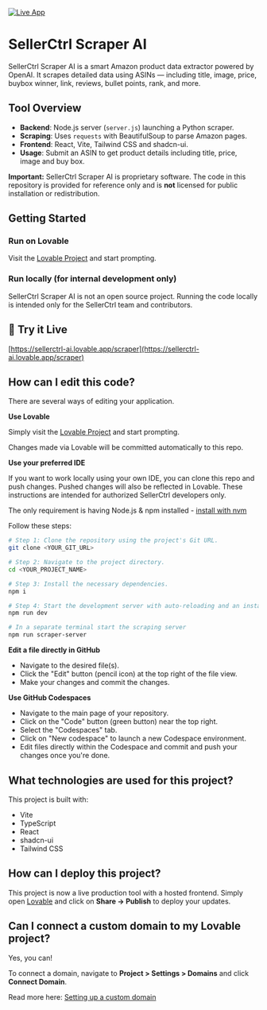[![Live App](https://img.shields.io/badge/Visit%20App-sellerctrl--ai.lovable.app-orange?style=for-the-badge)](https://sellerctrl-ai.lovable.app/scraper)

# SellerCtrl Scraper AI

SellerCtrl Scraper AI is a smart Amazon product data extractor powered by OpenAI. It scrapes detailed data using ASINs — including title, image, price, buybox winner, link, reviews, bullet points, rank, and more.

## Tool Overview
- **Backend**: Node.js server (`server.js`) launching a Python scraper.
- **Scraping**: Uses `requests` with BeautifulSoup to parse Amazon pages.
- **Frontend**: React, Vite, Tailwind CSS and shadcn-ui.
- **Usage**: Submit an ASIN to get product details including title, price, image and buy box.


**Important:** SellerCtrl Scraper AI is proprietary software. The code in this repository is provided for reference only and is **not** licensed for public installation or redistribution.

## Getting Started

### Run on Lovable
Visit the [Lovable Project](https://lovable.dev/projects/77be9585-29f7-4d03-94b0-0ce9b51d6b84) and start prompting.

### Run locally (for internal development only)
SellerCtrl Scraper AI is not an open source project. Running the code locally is intended only for the SellerCtrl team and contributors.

## 🔗 Try it Live
[https://sellerctrl-ai.lovable.app/scraper](https://sellerctrl-ai.lovable.app/scraper)

## How can I edit this code?

There are several ways of editing your application.

**Use Lovable**

Simply visit the [Lovable Project](https://lovable.dev/projects/77be9585-29f7-4d03-94b0-0ce9b51d6b84) and start prompting.

Changes made via Lovable will be committed automatically to this repo.

**Use your preferred IDE**

If you want to work locally using your own IDE, you can clone this repo and push changes. Pushed changes will also be reflected in Lovable. These instructions are intended for authorized SellerCtrl developers only.

The only requirement is having Node.js & npm installed - [install with nvm](https://github.com/nvm-sh/nvm#installing-and-updating)

Follow these steps:

```sh
# Step 1: Clone the repository using the project's Git URL.
git clone <YOUR_GIT_URL>

# Step 2: Navigate to the project directory.
cd <YOUR_PROJECT_NAME>

# Step 3: Install the necessary dependencies.
npm i

# Step 4: Start the development server with auto-reloading and an instant preview.
npm run dev

# In a separate terminal start the scraping server
npm run scraper-server
```

**Edit a file directly in GitHub**

- Navigate to the desired file(s).
- Click the "Edit" button (pencil icon) at the top right of the file view.
- Make your changes and commit the changes.

**Use GitHub Codespaces**

- Navigate to the main page of your repository.
- Click on the "Code" button (green button) near the top right.
- Select the "Codespaces" tab.
- Click on "New codespace" to launch a new Codespace environment.
- Edit files directly within the Codespace and commit and push your changes once you're done.

## What technologies are used for this project?

This project is built with:

- Vite
- TypeScript
- React
- shadcn-ui
- Tailwind CSS

## How can I deploy this project?

This project is now a live production tool with a hosted frontend. Simply open [Lovable](https://lovable.dev/projects/77be9585-29f7-4d03-94b0-0ce9b51d6b84) and click on **Share -> Publish** to deploy your updates.

## Can I connect a custom domain to my Lovable project?

Yes, you can!

To connect a domain, navigate to **Project > Settings > Domains** and click **Connect Domain**.

Read more here: [Setting up a custom domain](https://docs.lovable.dev/tips-tricks/custom-domain#step-by-step-guide)
